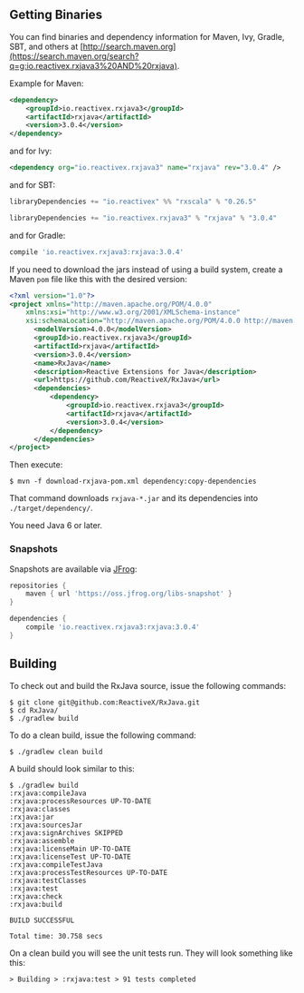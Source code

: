 ## Getting Binaries

You can find binaries and dependency information for Maven, Ivy, Gradle, SBT, and others at [http://search.maven.org](https://search.maven.org/search?q=g:io.reactivex.rxjava3%20AND%20rxjava).

Example for Maven:

```xml
<dependency>
    <groupId>io.reactivex.rxjava3</groupId>
    <artifactId>rxjava</artifactId>
    <version>3.0.4</version>
</dependency>
```
and for Ivy:

```xml
<dependency org="io.reactivex.rxjava3" name="rxjava" rev="3.0.4" />
```

and for SBT:

```scala
libraryDependencies += "io.reactivex" %% "rxscala" % "0.26.5"

libraryDependencies += "io.reactivex.rxjava3" % "rxjava" % "3.0.4"
```

and for Gradle:
```groovy
compile 'io.reactivex.rxjava3:rxjava:3.0.4'
```

If you need to download the jars instead of using a build system, create a Maven `pom` file like this with the desired version:

```xml
<?xml version="1.0"?>
<project xmlns="http://maven.apache.org/POM/4.0.0"
    xmlns:xsi="http://www.w3.org/2001/XMLSchema-instance"
    xsi:schemaLocation="http://maven.apache.org/POM/4.0.0 http://maven.apache.org/xsd/maven-4.0.0.xsd">
      <modelVersion>4.0.0</modelVersion>
      <groupId>io.reactivex.rxjava3</groupId>
      <artifactId>rxjava</artifactId>
      <version>3.0.4</version>
      <name>RxJava</name>
      <description>Reactive Extensions for Java</description>
      <url>https://github.com/ReactiveX/RxJava</url>
      <dependencies>
          <dependency>
              <groupId>io.reactivex.rxjava3</groupId>
              <artifactId>rxjava</artifactId>
              <version>3.0.4</version>
          </dependency>
      </dependencies>
</project>
```

Then execute:

```
$ mvn -f download-rxjava-pom.xml dependency:copy-dependencies
```

That command downloads `rxjava-*.jar` and its dependencies into `./target/dependency/`.

You need Java 6 or later.

### Snapshots

Snapshots are available via [JFrog](https://oss.jfrog.org/libs-snapshot/io/reactivex/rxjava3/rxjava/):

```groovy
repositories {
    maven { url 'https://oss.jfrog.org/libs-snapshot' }
}

dependencies {
    compile 'io.reactivex.rxjava3:rxjava:3.0.4'
}
```

## Building

To check out and build the RxJava source, issue the following commands:

```
$ git clone git@github.com:ReactiveX/RxJava.git
$ cd RxJava/
$ ./gradlew build
```

To do a clean build, issue the following command:

```
$ ./gradlew clean build
```

A build should look similar to this:

```
$ ./gradlew build
:rxjava:compileJava
:rxjava:processResources UP-TO-DATE
:rxjava:classes
:rxjava:jar
:rxjava:sourcesJar
:rxjava:signArchives SKIPPED
:rxjava:assemble
:rxjava:licenseMain UP-TO-DATE
:rxjava:licenseTest UP-TO-DATE
:rxjava:compileTestJava
:rxjava:processTestResources UP-TO-DATE
:rxjava:testClasses
:rxjava:test
:rxjava:check
:rxjava:build

BUILD SUCCESSFUL

Total time: 30.758 secs
```

On a clean build you will see the unit tests run. They will look something like this:

```
> Building > :rxjava:test > 91 tests completed
```

